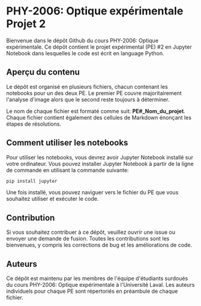 # PHY-2006: Optique expérimentale Projet 2
Bienvenue dans le dépôt Github du cours PHY-2006: Optique expérimentale. Ce dépôt contient le projet expérimental (PE) #2 en Jupyter Notebook dans lesquelles le code est écrit en language Python.

## Aperçu du contenu
Le dépôt est organisé en plusieurs fichiers, chacun contenant les notebooks pour un des deux PE. Le premier PE couvre majoritairement l'analyse d'image alors que le second reste toujours à déterminer.

Le nom de chaque fichier est formaté comme suit: **PE#_Nom_du_projet**. Chaque fichier contient également des cellules de Markdown énonçant les étapes de résolutions.

## Comment utiliser les notebooks
Pour utiliser les notebooks, vous devrez avoir Jupyter Notebook installé sur votre ordinateur. Vous pouvez installer Jupyter Notebook à partir de la ligne de commande en utilisant la commande suivante:

```python
pip install jupyter
```

Une fois installé, vous pouvez naviguer vers le fichier du PE que vous souhaitez utiliser et exécuter le code.

## Contribution
Si vous souhaitez contribuer à ce dépôt, veuillez ouvrir une issue ou envoyer une demande de fusion. Toutes les contributions sont les bienvenues, y compris les corrections de bug et les améliorations de code.

## Auteurs
Ce dépôt est maintenu par les membres de l'équipe d'étudiants surdoués du cours PHY-2006: Optique expérimentale à l'Université Laval. Les auteurs individuels pour chaque PE sont répertoriés en préambule de chaque fichier.

